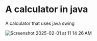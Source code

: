 # A calculator in java
A calculator that uses java swing  

![Screenshot 2025-02-01 at 11 14 26 AM](https://github.com/user-attachments/assets/7e80bf14-5da2-4f0e-bf1c-6167d4fb9003)
